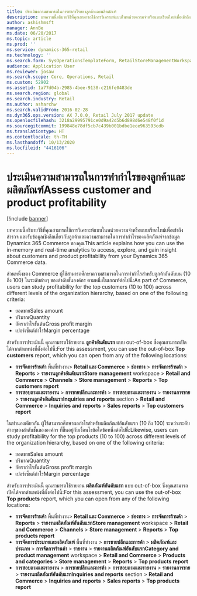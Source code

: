 ```yaml
---
title: ประเมินความสามารถในการทำกำไรของลูกค้าและผลิตภัณฑ์
description: บทความนี้อธิบายวิธีที่คุณสามารถใช้การวิเคราะห์แบบในหน่วยความจำหรือแบบเรียลไทม์เพื่อเข้าถึง สำรวจ และรับข้อมูลเชิงลึกเกี่ยวกับลูกค้าและความสามารถในการทำกำไรของผลิตภัณฑ์จากข้อมูล Dynamics 365 Commerce ของคุณ
author: ashishmsft
manager: AnnBe
ms.date: 06/20/2017
ms.topic: article
ms.prod: ''
ms.service: dynamics-365-retail
ms.technology: ''
ms.search.form: SysOperationsTemplateForm, RetailStoreManagementWorkspace
audience: Application User
ms.reviewer: josaw
ms.search.scope: Core, Operations, Retail
ms.custom: 52902
ms.assetid: 1a77d04b-2985-4bee-9138-c216fe0483de
ms.search.region: global
ms.search.industry: Retail
ms.author: asharchw
ms.search.validFrom: 2016-02-28
ms.dyn365.ops.version: AX 7.0.0, Retail July 2017 update
ms.openlocfilehash: 3218a29995791ce0d9a42d5b6d898d6e548f0f1d
ms.sourcegitcommit: 199848e78df5cb7c439b001bdbe1ece963593cdb
ms.translationtype: HT
ms.contentlocale: th-TH
ms.lasthandoff: 10/13/2020
ms.locfileid: "4416106"
---
```

# <a name="assess-customer-and-product-profitability"></a><span data-ttu-id="c3420-103">ประเมินความสามารถในการทำกำไรของลูกค้าและผลิตภัณฑ์</span><span class="sxs-lookup"><span data-stu-id="c3420-103">Assess customer and product profitability</span></span>

[!include [banner](includes/banner.md)]

<span data-ttu-id="c3420-104">บทความนี้อธิบายวิธีที่คุณสามารถใช้การวิเคราะห์แบบในหน่วยความจำหรือแบบเรียลไทม์เพื่อเข้าถึง สำรวจ และรับข้อมูลเชิงลึกเกี่ยวกับลูกค้าและความสามารถในการทำกำไรของผลิตภัณฑ์จากข้อมูล Dynamics 365 Commerce ของคุณ</span><span class="sxs-lookup"><span data-stu-id="c3420-104">This article explains how you can use the in-memory and real-time analytics to access, explore, and gain insight about customers and product profitability from your Dynamics 365 Commerce data.</span></span>

<span data-ttu-id="c3420-105">ส่วนหนึ่งของ Commerce ผู้ใช้สามารถศึกษาความสามารถในการทำกำไรสำหรับลูกค้าอันดับบน (10 ถึง 100) ในระดับต่างๆ ของลำดับชั้นองค์กร ตามหนึ่งในเกณฑ์ต่อไปนี้:</span><span class="sxs-lookup"><span data-stu-id="c3420-105">As part of Commerce, users can study profitability for the top customers (10 to 100) across different levels of the organization hierarchy, based on one of the following criteria:</span></span>

- <span data-ttu-id="c3420-106">ยอดขาย</span><span class="sxs-lookup"><span data-stu-id="c3420-106">Sales amount</span></span>
- <span data-ttu-id="c3420-107">ปริมาณ</span><span class="sxs-lookup"><span data-stu-id="c3420-107">Quantity</span></span>
- <span data-ttu-id="c3420-108">อัตรากำไรขั้นต้น</span><span class="sxs-lookup"><span data-stu-id="c3420-108">Gross profit margin</span></span>
- <span data-ttu-id="c3420-109">เปอร์เซ็นต์กำไร</span><span class="sxs-lookup"><span data-stu-id="c3420-109">Margin percentage</span></span>

<span data-ttu-id="c3420-110">สำหรับการประเมินนี้ คุณสามารถใช้รายงาน **ลูกค้าอันดับแรก** แบบ out-of-box ซึ่งคุณสามารถเปิดได้จากตำแหน่งที่ตั้งต่อไปนี้:</span><span class="sxs-lookup"><span data-stu-id="c3420-110">For this assessment, you can use the out-of-box **Top customers** report, which you can open from any of the following locations:</span></span>

- <span data-ttu-id="c3420-111">**การจัดการร้านค้า** พื้นที่ทำงาน&gt; **Retail และ Commerce** &gt; **ช่องทาง** &gt; **การจัดการร้านค้า** &gt; **Reports** &gt; **รายงานลูกค้าอันดับแรก**</span><span class="sxs-lookup"><span data-stu-id="c3420-111">**Store management** workspace &gt; **Retail and Commerce** &gt; **Channels** &gt; **Store management** &gt; **Reports** &gt; **Top customers report**</span></span>
- <span data-ttu-id="c3420-112">**การสอบถามและรายงาน** &gt; **การขายปลีกและการค้า** &gt; **การสอบถามและรายงาน** &gt; **รายงานการขาย** &gt; **รายงานลูกค้าอันดับแรก**</span><span class="sxs-lookup"><span data-stu-id="c3420-112">**Inquiries and reports** section &gt; **Retail and Commerce** &gt; **Inquiries and reports** &gt; **Sales reports** &gt; **Top customers report**</span></span>

<span data-ttu-id="c3420-113">ในทำนองเดียวกัน ผู้ใช้สามารถศึกษาผลกำไรสำหรับผลิตภัณฑ์อันดับแรก (10 ถึง 100) ระหว่างระดับต่างๆของลำดับชั้นขององค์กร ที่ขึ้นอยู่กับเงื่อนไขข้อใดข้อหนึ่งต่อไปนี้:</span><span class="sxs-lookup"><span data-stu-id="c3420-113">Likewise, users can study profitability for the top products (10 to 100) across different levels of the organization hierarchy, based on one of the following criteria:</span></span>

- <span data-ttu-id="c3420-114">ยอดขาย</span><span class="sxs-lookup"><span data-stu-id="c3420-114">Sales amount</span></span>
- <span data-ttu-id="c3420-115">ปริมาณ</span><span class="sxs-lookup"><span data-stu-id="c3420-115">Quantity</span></span>
- <span data-ttu-id="c3420-116">อัตรากำไรขั้นต้น</span><span class="sxs-lookup"><span data-stu-id="c3420-116">Gross profit margin</span></span>
- <span data-ttu-id="c3420-117">เปอร์เซ็นต์กำไร</span><span class="sxs-lookup"><span data-stu-id="c3420-117">Margin percentage</span></span>

<span data-ttu-id="c3420-118">สำหรับการประเมินนี้ คุณสามารถใช้รายงาน **ผลิตภัณฑ์อันดับแรก** แบบ out-of-box ซึ่งคุณสามารถเปิดได้จากตำแหน่งที่ตั้งต่อไปนี้:</span><span class="sxs-lookup"><span data-stu-id="c3420-118">For this assessment, you can use the out-of-box **Top products** report, which you can open from any of the following locations:</span></span>

- <span data-ttu-id="c3420-119">**การจัดการร้านค้า** พื้นที่ทำงาน&gt; **Retail และ Commerce** &gt; **ช่องทาง** &gt; **การจัดการร้านค้า** &gt; **Reports** &gt; **รายงานผลิตภัณฑ์อันดับแรก**</span><span class="sxs-lookup"><span data-stu-id="c3420-119">**Store management** workspace &gt; **Retail and Commerce** &gt; **Channels** &gt; **Store management** &gt; **Reports** &gt; **Top products report**</span></span>
- <span data-ttu-id="c3420-120">**การจัดการประเภทและผลิตภัณฑ์** พื้นที่ทำงาน &gt; **การขายปลีกและการค้า** &gt; **ผลิตภัณฑ์และประเภท** &gt; **การจัดการร้านค้า** &gt; **รายงาน** &gt; **รายงานผลิตภัณฑ์อันดับแรก**</span><span class="sxs-lookup"><span data-stu-id="c3420-120">**Category and product management** workspace &gt; **Retail and Commerce** &gt; **Products and categories** &gt; **Store management** &gt; **Reports** &gt; **Top products report**</span></span>
- <span data-ttu-id="c3420-121">**การสอบถามและรายงาน** &gt; **การขายปลีกและการค้า** &gt; **การสอบถามและรายงาน** &gt; **รายงานการขาย** &gt; **รายงานผลิตภัณฑ์อันดับแรก**</span><span class="sxs-lookup"><span data-stu-id="c3420-121">**Inquiries and reports** section &gt; **Retail and Commerce** &gt; **Inquiries and reports** &gt; **Sales reports** &gt; **Top products report**</span></span>
